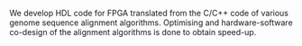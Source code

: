 We develop HDL code for FPGA translated from the C/C++ code of various genome sequence alignment algorithms. Optimising and hardware-software co-design of the alignment algorithms is done to obtain speed-up.